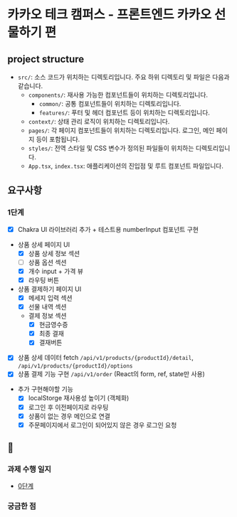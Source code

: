 # 카카오 테크 캠퍼스 - 프론트엔드 카카오 선물하기 편

## project structure

- `src/`: 소스 코드가 위치하는 디렉토리입니다. 주요 하위 디렉토리 및 파일은 다음과 같습니다.
  - `components/`: 재사용 가능한 컴포넌트들이 위치하는 디렉토리입니다.
    - `common/`: 공통 컴포넌트들이 위치하는 디렉토리입니다.
    - `features/`: 푸터 및 헤더 컴포넌트 등이 위치하는 디렉토리입니다.
  - `context/`: 상태 관리 로직이 위치하는 디렉토리입니다.
  - `pages/`: 각 페이지 컴포넌트들이 위치하는 디렉토리입니다. 로그인, 메인 페이지 등이 포함됩니다.
  - `styles/`: 전역 스타일 및 CSS 변수가 정의된 파일들이 위치하는 디렉토리입니다.
  - `App.tsx`, `index.tsx`: 애플리케이션의 진입점 및 루트 컴포넌트 파일입니다.

## 요구사항

### 1단계

- [x] Chakra UI 라이브러리 추가 + 테스트용 numberInput 컴포넌트 구현
- 상품 상세 페이지 UI
  - [x] 상품 상세 정보 섹션
  - [ ] 상품 옵션 섹션
  - [x] 개수 input + 가격 뷰
  - [x] 라우팅 버튼
- 상품 결제하기 페이지 UI
  - [x] 메세지 입력 섹션
  - [x] 선물 내역 섹션
  - 결제 정보 섹션
    - [x] 현금영수증
    - [x] 최종 결재
    - [x] 결재버튼
- [x] 상품 상세 데이터 fetch `/api/v1/products/{productId}/detail`, `/api/v1/products/{productId}/options`
- [x] 상품 결제 기능 구현 `/api/v1/order` (React의 form, ref, state만 사용)
- 추가 구현해야할 기능
  - [x] localStorge 재사용성 높이기 (객체화)
  - [x] 로그인 후 이전페이지로 라우팅
  - [x] 상품이 없는 경우 메인으로 연결
  - [x] 주문페이지에서 로그인이 되어있지 않은 경우 로그인 요청

## 🎸

### 과제 수행 일지

- [0단계](https://www.notion.so/Day-17-36603129a52f4fa59bb99e0009819343?pvs=4#4db2c1d20c5d4b0a8f4722bdd044eb95)

### 궁금한 점
